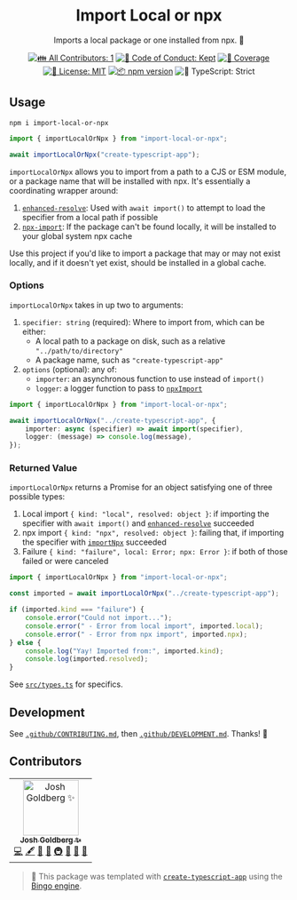 <h1 align="center">Import Local or npx</h1>

<p align="center">
	Imports a local package or one installed from npx.
	🚚
</p>

<p align="center">
	<!-- prettier-ignore-start -->
	<!-- ALL-CONTRIBUTORS-BADGE:START - Do not remove or modify this section -->
	<a href="#contributors" target="_blank"><img alt="👪 All Contributors: 1" src="https://img.shields.io/badge/%F0%9F%91%AA_all_contributors-1-21bb42.svg" /></a>
<!-- ALL-CONTRIBUTORS-BADGE:END -->
	<!-- prettier-ignore-end -->
	<a href="https://github.com/JoshuaKGoldberg/import-local-or-npx/blob/main/.github/CODE_OF_CONDUCT.md" target="_blank"><img alt="🤝 Code of Conduct: Kept" src="https://img.shields.io/badge/%F0%9F%A4%9D_code_of_conduct-kept-21bb42" /></a>
	<a href="https://codecov.io/gh/JoshuaKGoldberg/import-local-or-npx" target="_blank"><img alt="🧪 Coverage" src="https://img.shields.io/codecov/c/github/JoshuaKGoldberg/import-local-or-npx?label=%F0%9F%A7%AA%20coverage" /></a>
	<a href="https://github.com/JoshuaKGoldberg/import-local-or-npx/blob/main/LICENSE.md" target="_blank"><img alt="📝 License: MIT" src="https://img.shields.io/badge/%F0%9F%93%9D_license-MIT-21bb42.svg" /></a>
	<a href="http://npmjs.com/package/import-local-or-npx" target="_blank"><img alt="📦 npm version" src="https://img.shields.io/npm/v/import-local-or-npx?color=21bb42&label=%F0%9F%93%A6%20npm" /></a>
	<img alt="💪 TypeScript: Strict" src="https://img.shields.io/badge/%F0%9F%92%AA_typescript-strict-21bb42.svg" />
</p>

## Usage

```shell
npm i import-local-or-npx
```

```ts
import { importLocalOrNpx } from "import-local-or-npx";

await importLocalOrNpx("create-typescript-app");
```

`importLocalOrNpx` allows you to import from a path to a CJS or ESM module, or a package name that will be installed with npx.
It's essentially a coordinating wrapper around:

1. [`enhanced-resolve`](https://github.com/webpack/enhanced-resolve): Used with `await import()` to attempt to load the specifier from a local path if possible
2. [`npx-import`](https://github.com/geelen/npx-import): If the package can't be found locally, it will be installed to your global system npx cache

Use this project if you'd like to import a package that may or may not exist locally, and if it doesn't yet exist, should be installed in a global cache.

### Options

`importLocalOrNpx` takes in up two to arguments:

1. `specifier: string` (required): Where to import from, which can be either:
   - A local path to a package on disk, such as a relative `"../path/to/directory"`
   - A package name, such as `"create-typescript-app"`
2. `options` (optional): any of:
   - `importer`: an asynchronous function to use instead of `import()`
   - `logger`: a logger function to pass to [`npxImport`](https://github.com/geelen/npx-import#api)

```ts
import { importLocalOrNpx } from "import-local-or-npx";

await importLocalOrNpx("../create-typescript-app", {
	importer: async (specifier) => await import(specifier),
	logger: (message) => console.log(message),
});
```

### Returned Value

`importLocalOrNpx` returns a Promise for an object satisfying one of three possible types:

1. Local import `{ kind: "local", resolved: object }`: if importing the specifier with `await import()` and [`enhanced-resolve`](https://github.com/webpack/enhanced-resolve) succeeded
2. npx import `{ kind: "npx", resolved: object }`: failing that, if importing the specifier with [`importNpx`](https://github.com/geelen/npx-import) succeeded
3. Failure `{ kind: "failure", local: Error; npx: Error }`: if both of those failed or were canceled

```ts
import { importLocalOrNpx } from "import-local-or-npx";

const imported = await importLocalOrNpx("../create-typescript-app");

if (imported.kind === "failure") {
	console.error("Could not import...");
	console.error(" - Error from local import", imported.local);
	console.error(" - Error from npx import", imported.npx);
} else {
	console.log("Yay! Imported from:", imported.kind);
	console.log(imported.resolved);
}
```

See [`src/types.ts`](./src/types.ts) for specifics.

## Development

See [`.github/CONTRIBUTING.md`](./.github/CONTRIBUTING.md), then [`.github/DEVELOPMENT.md`](./.github/DEVELOPMENT.md).
Thanks! 🚚

## Contributors

<!-- spellchecker: disable -->
<!-- ALL-CONTRIBUTORS-LIST:START - Do not remove or modify this section -->
<!-- prettier-ignore-start -->
<!-- markdownlint-disable -->
<table>
  <tbody>
    <tr>
      <td align="center"><a href="http://www.joshuakgoldberg.com/"><img src="https://avatars.githubusercontent.com/u/3335181?v=4?s=100" width="100px;" alt="Josh Goldberg ✨"/><br /><sub><b>Josh Goldberg ✨</b></sub></a><br /><a href="https://github.com/JoshuaKGoldberg/import-local-or-npx/commits?author=JoshuaKGoldberg" title="Code">💻</a> <a href="#content-JoshuaKGoldberg" title="Content">🖋</a> <a href="https://github.com/JoshuaKGoldberg/import-local-or-npx/commits?author=JoshuaKGoldberg" title="Documentation">📖</a> <a href="#ideas-JoshuaKGoldberg" title="Ideas, Planning, & Feedback">🤔</a> <a href="#infra-JoshuaKGoldberg" title="Infrastructure (Hosting, Build-Tools, etc)">🚇</a> <a href="#maintenance-JoshuaKGoldberg" title="Maintenance">🚧</a> <a href="#projectManagement-JoshuaKGoldberg" title="Project Management">📆</a> <a href="#tool-JoshuaKGoldberg" title="Tools">🔧</a></td>
    </tr>
  </tbody>
</table>

<!-- markdownlint-restore -->
<!-- prettier-ignore-end -->

<!-- ALL-CONTRIBUTORS-LIST:END -->
<!-- spellchecker: enable -->

> 💝 This package was templated with [`create-typescript-app`](https://github.com/JoshuaKGoldberg/create-typescript-app) using the [Bingo engine](https://create.bingo).
